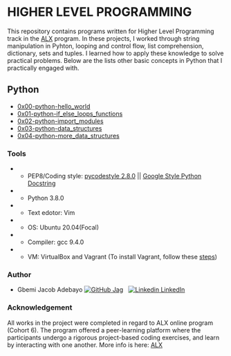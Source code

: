 # HIGHER LEVEL PROGRAMMING

This repository contains programs written for Higher Level Programming track in the [ALX](https://www.alxafrica.com/) program. In these projects, I worked through string manipulation in Pyhton, looping and control flow, list comprehension, dictionary, sets and tuples.  I learned how to apply these knowledge to solve practical problems. Below are the lists other basic concepts in Python that I practically engaged with. 

## Python
- [0x00-python-hello_world](https://github.com/jacobgbemi/alx-higher_level_programming/tree/master/0x00-python-hello_world) 
- [0x01-python-if_else_loops_functions](https://github.com/jacobgbemi/alx-higher_level_programming/tree/master/0x01-python-if_else_loops_functions)
- [0x02-python-import_modules](https://github.com/jacobgbemi/alx-higher_level_programming/tree/master/0x02-python-import_modules)
- [0x03-python-data_structures](https://github.com/jacobgbemi/alx-higher_level_programming/tree/master/0x03-python-data_structures)
- [0x04-python-more_data_structures](https://github.com/jacobgbemi/alx-higher_level_programming/tree/master/0x04-python-more_data_structures)

### Tools
- - PEP8/Coding style: [pycodestyle 2.8.0](https://pypi.org/project/pycodestyle/) || [Google Style Python Docstring](http://sphinxcontrib-napoleon.readthedocs.io/en/latest/example_google.html)
- - Python 3.8.0
- - Text edotor: Vim
- - OS: Ubuntu 20.04(Focal)
- - Compiler: gcc 9.4.0
- - VM: VirtualBox and Vagrant (To install Vagrant, follow these [steps](https://github.com/jacobgbemi/zero_day#readme))

### Author
* Gbemi Jacob Adebayo [![GitHub](https://i.stack.imgur.com/tskMh.png) Jag](https://www.github.com/jacobgbemi) &nbsp; [![Linkedin](https://i.stack.imgur.com/gVE0j.png) LinkedIn](https://www.linkedin.com/in/gbemi-jacob-adebayo)

### Acknowledgement
All works in the project were completed in regard to ALX online program (Cohort 6). The program offered a peer-learning platform where the participants undergo a rigorous project-based coding exercises, and learn by interacting with one another. More info is here: [ALX](https://www.alxafrica.com/)
